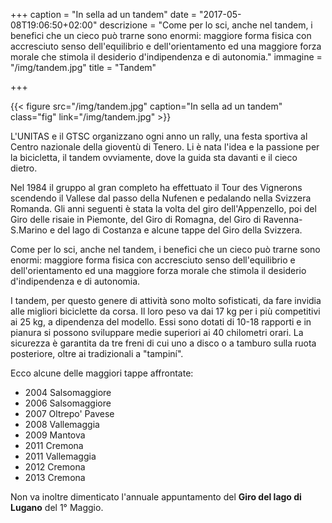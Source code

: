 +++
caption = "In sella ad un tandem"
date = "2017-05-08T19:06:50+02:00"
descrizione = "Come per lo sci, anche nel tandem, i benefici che un cieco può trarne sono enormi: maggiore forma fisica con accresciuto senso dell'equilibrio e dell'orientamento ed una maggiore forza morale che stimola il desiderio d'indipendenza e di autonomia."
immagine = "/img/tandem.jpg"
title = "Tandem"

+++

{{< figure src="/img/tandem.jpg" caption="In sella ad un tandem" class="fig" link="/img/tandem.jpg" >}}

L'UNITAS e il GTSC organizzano ogni anno un rally, una festa sportiva al Centro nazionale della gioventù di Tenero. Li è nata l'idea e la passione per la bicicletta, il tandem ovviamente, dove la guida sta davanti e il cieco dietro.

Nel 1984 il gruppo al gran completo ha effettuato il Tour des Vignerons scendendo il Vallese dal passo della Nufenen e pedalando nella Svizzera Romanda. Gli anni seguenti è stata la volta del giro dell'Appenzello, poi del Giro delle risaie in Piemonte, del Giro di Romagna, del Giro di Ravenna-S.Marino e del lago di Costanza e alcune tappe del Giro della Svizzera.

Come per lo sci, anche nel tandem, i benefici che un cieco può trarne sono enormi: maggiore forma fisica con accresciuto senso dell'equilibrio e dell'orientamento ed una maggiore forza morale che stimola il desiderio d'indipendenza e di autonomia.

I tandem, per questo genere di attività sono molto sofisticati, da fare invidia alle migliori biciclette da corsa. Il loro peso va dai 17 kg per i più competitivi ai 25 kg, a dipendenza del modello. Essi sono dotati di 10-18 rapporti e in pianura si possono sviluppare medie superiori ai 40 chilometri orari. La sicurezza è garantita da tre freni di cui uno a disco o a tamburo sulla ruota posteriore, oltre ai tradizionali a "tampiní".


Ecco alcune delle maggiori tappe affrontate:

- 2004 Salsomaggiore
- 2006 Salsomaggiore
- 2007 Oltrepo' Pavese
- 2008 Vallemaggia
- 2009 Mantova
- 2011 Cremona
- 2011 Vallemaggia
- 2012 Cremona
- 2013 Cremona

Non va inoltre dimenticato l'annuale appuntamento del **Giro del lago di Lugano** del 1° Maggio.
